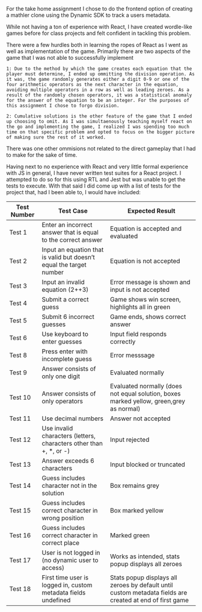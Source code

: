 For the take home assignment I chose to do the frontend option of creating a mathler clone using the Dynamic SDK to track a users metadata. 

While not having a ton of experience with React, I have created wordle-like games before for class projects and felt confident in tackling this problem.

There were a few hurdles both in learning the ropes of React as I went as well as implementation of the game. Primarily there are two aspects of the game that I was not able to successfully implement

    1: Due to the method by which the game creates each equation that the player must determine, I ended up ommitting the division operation. As it was, the game randomly generates either a digit 0-9 or one of the four arithmetic operators as the next character in the equation, avoiding multiple operators in a row as well as leading zeroes. As a result of the randomly chosen operators, it was a statistical anomaly for the answer of the equation to be an integer. For the purposes of this assignment I chose to forgo division.

    2: Cumulative solutions is the other feature of the game that I ended up choosing to omit. As I was simultaenously teaching myself react on the go and implementing the game, I realized I was spending too much time on that specific problem and opted to focus on the bigger picture of making sure the rest of it worked.

There was one other ommisions not related to the direct gameplay that I had to make for the sake of time. 

Having next to no experience with React and very little formal experience with JS in general, I have never written test suites for a React project. I attempted to do so for this using RTL and Jest but was unable to get the tests to execute. With that said I did come up with a list of tests for the project that, had I been able to, I would have included:

| Test Number    | Test Case | Expected Result |
| -------- | ------- | ------- |
| Test 1       | Enter an incorrect answer that is equal to the correct answer          | Equation is accepted and evaluated                                    |\
| Test 2       | Input an equation that is valid but doesn’t equal the target number    | Equation is not accepted                                              |\
| Test 3       | Input an invalid equation (2++3)                                       | Error message is shown and input is not accepted                      |\
| Test 4       | Submit a correct guess                                                 | Game shows win screen, highlights all in green                        |\
| Test 5       | Submit 6 incorrect guesses                                             | Game ends, shows correct answer                                       |\
| Test 6       | Use keyboard to enter guesses                                          | Input field responds correctly                                        |\
| Test 8       | Press enter with incomplete guess                                      | Error messsage                                                        |\
| Test 9       | Answer consists of only one digit                                          | Evaluated normally                                                    |\
| Test 10      | Answer consists of only operators                                       | Evaluated normally (does not equal solution, boxes marked yellow, green,grey as normal)                                                   |\
| Test 11      | Use decimal numbers                                        | Answer not accepted                                                   |\
| Test 12      | Use invalid characters (letters, characters other than +, *, or -)                                       | Input rejected                                                        |\
| Test 13      | Answer exceeds 6 characters                                          | Input blocked or truncated                                            |\
| Test 14      | Guess includes character not in the solution                            | Box remains grey                                                   |\
| Test 15      | Guess includes correct character in wrong position                      | Box marked yellow                              |\
| Test 16      | Guess includes correct character in correct place                | Marked green                                                          |\
| Test 17      | User is not logged in (no dynamic user to access)                      | Works as intended, stats popup displays all zeroes                    |\
| Test 18      | First time user is logged in, custom metadata fields undefined         | Stats popup displays all zeroes by default until custom metadata fields are created at end of first game |\

